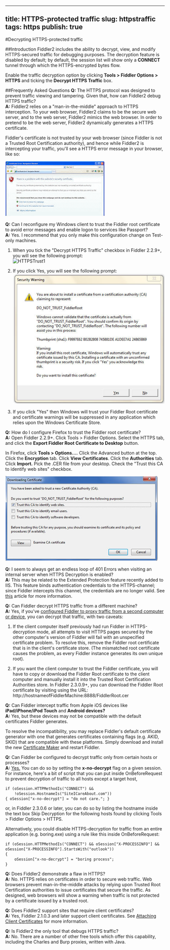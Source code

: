 <!-- http://fiddler2.com/Fiddler/help/httpsdecryption.asp -->

---
title: HTTPS-protected traffic
slug: httpstraffic
tags: https
publish: true
---


#Decrypting HTTPS-protected traffic

##Introduction
Fiddler2 includes the ability to decrypt, view, and modify HTTPS-secured traffic for debugging purposes. The decryption feature is disabled by default; by default, the session list will show only a **CONNECT** tunnel through which the HTTPS-encrypted bytes flow.

Enable the traffic decryption option by clicking **Tools > Fiddler Options > HTTPS** and ticking the **Decrypt HTTPS Traffic** box.

##Frequently Asked Questions
**Q:** The HTTPS protocol was designed to prevent traffic viewing and tampering.  Given that, how can Fiddler2 debug HTTPS traffic?  
**A:** Fiddler2 relies on a "man-in-the-middle" approach to HTTPS interception.  To your web browser, Fiddler2 claims to be the secure web server, and to the web server, Fiddler2 mimics the web browser.  In order to pretend to be the web server, Fiddler2 dynamically generates a HTTPS certificate. 

Fiddler's certificate is not trusted by your web browser (since Fiddler is not a Trusted Root Certification authority), and hence while Fiddler2 is intercepting your traffic, you'll see a HTTPS error message in your browser, like so:

![blockedcert2](images/blockedcert2.gif)

**Q:** Can I reconfigure my Windows client to trust the Fiddler root certificate to avoid error messages and enable logon to services like Passport?  
**A:** Yes.  I recommend that you only make this configuration change on Test-only machines.

1. When you tick the "Decrypt HTTPS Traffic" checkbox in Fiddler 2.2.9+, you will see the following prompt:  
![HTTPSTrust1](images/HTTP-Trust-1.png)

2. If you click Yes, you will see the following prompt:  
![CertTrustVista](images/CertTrustVista.png)
 
3. If you click "Yes" then Windows will trust your Fiddler Root certificate and certificate warnings will be suppressed in any application which relies upon the Windows Certificate Store.

**Q:** How do I configure Firefox to trust the Fiddler root certificate?  
**A:** Open Fiddler 2.2.9+. Click Tools > Fiddler Options. Select the HTTPS tab, and click the **Export Fiddler Root Certificate to Desktop** button.

In Firefox, click **Tools > Options....** Click the Advanced button at the top. Click the **Encryption** tab. Click **View Certificates**. Click the **Authorities** tab. Click **Import.** Pick the .CER file from your desktop. Check the "Trust this CA to identify web sites" checkbox.

![ffimportui](images/ffimportui.png)

**Q:** I seem to always get an endless loop of 401 Errors when visiting an internal server when HTTPS Decryption is enabled?  
**A:** This may be related to the Extended Protection feature recently added to IIS. This feature binds authentication credentials to the HTTPS-channel; since Fiddler intercepts this channel, the credentials are no longer valid. See [this](http://blogs.msdn.com/b/fiddler/archive/2010/10/15/fiddler-https-decryption-and-channel-binding-token-authentication-problems.aspx) article for more information.

**Q:** Can Fiddler decrypt HTTPS traffic from a different machine?  
**A:** Yes, if you've [configured Fiddler to proxy traffic from a second computer or device](http://www.fiddler2.com/fiddler/help/hookup.asp#Q-NonWindows), you can decrypt that traffic, with two caveats:

1. If the client computer itself previously had run Fiddler in HTTPS-decryption mode, all attempts to visit HTTPS pages secured by the other computer's version of Fiddler will fail with an unspecified certificate problem. To resolve this, remove the Fiddler root certificate that is in the client's certificate store. (The mismatched root certificate causes the problem, as every Fiddler instance generates its own unique root).

2. If you want the client computer to trust the Fiddler certificate, you will have to copy or download the Fiddler Root certificate to the client computer and manually install it into the Trusted Root Certification Authorities store. In Fiddler 2.3.0.9+, you can download the Fiddler Root certificate by visiting using the URL: http://hostnameofFiddlerMachine:8888/FiddlerRoot.cer


**Q:** Can Fiddler intercept traffic from Apple iOS devices like **iPad/iPhone/iPod Touch** and **Android devices?**  
**A:** Yes, but these devices may not be compatible with the default certificates Fiddler generates.

To resolve the incompatibility, you may replace Fiddler's default certificate generator with one that generates certificates containing flags (e.g. AKID, SKID) that are compatible with these platforms. Simply download and install the new [Certificate Maker](http://fiddler2.com/dl/FiddlerCertMaker.exe) and restart Fiddler.

 

**Q:** Can Fiddler be configured to decrypt traffic only from certain hosts or processes?  
**A:** [Yes.](http://blogs.msdn.com/b/fiddler/archive/2010/10/15/fiddler-https-decryption-and-channel-binding-token-authentication-problems.aspx) You can do so by setting the **x-no-decrypt** flag on a given session. For instance, here's a bit of script that you can put inside OnBeforeRequest to prevent decryption of traffic to all hosts except a target host, 

    if (oSession.HTTPMethodIs("CONNECT") && 
        !oSession.HostnameIs("SiteICareAbout.com"))
    { oSession["x-no-decrypt"] = "do not care."; } 

or, in Fiddler 2.3.0.6 or later, you can do so by listing the hostname inside the text box Skip Decryption for the following hosts found by clicking Tools > Fiddler Options > HTTPS.

Alternatively, you could disable HTTPS-decryption for traffic from an entire application (e.g. boring.exe) using a rule like this inside OnBeforeRequest: 

	if (oSession.HTTPMethodIs("CONNECT") && oSession["X-PROCESSINFO"] && oSession["X-PROCESSINFO"].StartsWith("outlook")) 
	{ 
		oSession["x-no-decrypt"] = "boring process";
	}             


**Q:** Does Fiddler2 demonstrate a flaw in HTTPS?  
**A:** No. HTTPS relies on certificates in order to secure web traffic.  Web browsers prevent man-in-the-middle attacks by relying upon Trusted Root Certification authorities to issue certificates that secure the traffic.  As designed, web browsers will show a warning when traffic is not protected by a certificate issued by a trusted root.

**Q:** Does Fiddler2 support sites that require client certificates?  
**A:** Yes, Fiddler 2.1.0.3 and later support client certificates.  See [Attaching Client Certificates](http://fiddler2.com/Fiddler/help/httpsclientcerts.asp) for more information.

**Q:** Is Fiddler2 the only tool that debugs HTTPS traffic?  
**A:** No.  There are a number of other free tools which offer this capability, including the Charles and Burp proxies, written with Java.